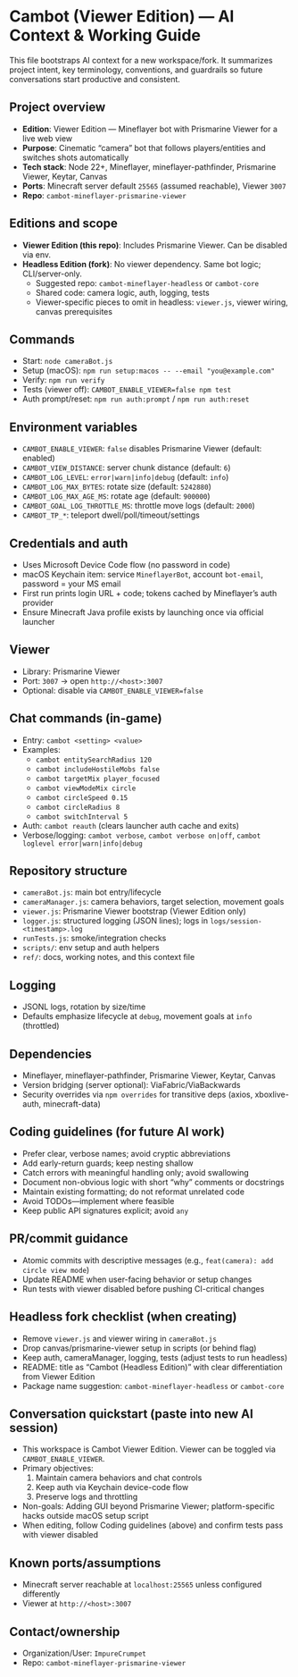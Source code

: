 # Cambot (Viewer Edition) — AI Context & Working Guide

This file bootstraps AI context for a new workspace/fork. It summarizes project intent, key terminology, conventions, and guardrails so future conversations start productive and consistent.

## Project overview
- **Edition**: Viewer Edition — Mineflayer bot with Prismarine Viewer for a live web view
- **Purpose**: Cinematic “camera” bot that follows players/entities and switches shots automatically
- **Tech stack**: Node 22+, Mineflayer, mineflayer-pathfinder, Prismarine Viewer, Keytar, Canvas
- **Ports**: Minecraft server default `25565` (assumed reachable), Viewer `3007`
- **Repo**: `cambot-mineflayer-prismarine-viewer`

## Editions and scope
- **Viewer Edition (this repo)**: Includes Prismarine Viewer. Can be disabled via env.
- **Headless Edition (fork)**: No viewer dependency. Same bot logic; CLI/server-only.
  - Suggested repo: `cambot-mineflayer-headless` or `cambot-core`
  - Shared code: camera logic, auth, logging, tests
  - Viewer-specific pieces to omit in headless: `viewer.js`, viewer wiring, canvas prerequisites

## Commands
- Start: `node cameraBot.js`
- Setup (macOS): `npm run setup:macos -- --email "you@example.com"`
- Verify: `npm run verify`
- Tests (viewer off): `CAMBOT_ENABLE_VIEWER=false npm test`
- Auth prompt/reset: `npm run auth:prompt` / `npm run auth:reset`

## Environment variables
- `CAMBOT_ENABLE_VIEWER`: `false` disables Prismarine Viewer (default: enabled)
- `CAMBOT_VIEW_DISTANCE`: server chunk distance (default: `6`)
- `CAMBOT_LOG_LEVEL`: `error|warn|info|debug` (default: `info`)
- `CAMBOT_LOG_MAX_BYTES`: rotate size (default: `5242880`)
- `CAMBOT_LOG_MAX_AGE_MS`: rotate age (default: `900000`)
- `CAMBOT_GOAL_LOG_THROTTLE_MS`: throttle move logs (default: `2000`)
- `CAMBOT_TP_*`: teleport dwell/poll/timeout/settings

## Credentials and auth
- Uses Microsoft Device Code flow (no password in code)
- macOS Keychain item: service `MineflayerBot`, account `bot-email`, password = your MS email
- First run prints login URL + code; tokens cached by Mineflayer’s auth provider
- Ensure Minecraft Java profile exists by launching once via official launcher

## Viewer
- Library: Prismarine Viewer
- Port: `3007` → open `http://<host>:3007`
- Optional: disable via `CAMBOT_ENABLE_VIEWER=false`

## Chat commands (in-game)
- Entry: `cambot <setting> <value>`
- Examples:
  - `cambot entitySearchRadius 120`
  - `cambot includeHostileMobs false`
  - `cambot targetMix player_focused`
  - `cambot viewModeMix circle`
  - `cambot circleSpeed 0.15`
  - `cambot circleRadius 8`
  - `cambot switchInterval 5`
- Auth: `cambot reauth` (clears launcher auth cache and exits)
- Verbose/logging: `cambot verbose`, `cambot verbose on|off`, `cambot loglevel error|warn|info|debug`

## Repository structure
- `cameraBot.js`: main bot entry/lifecycle
- `cameraManager.js`: camera behaviors, target selection, movement goals
- `viewer.js`: Prismarine Viewer bootstrap (Viewer Edition only)
- `logger.js`: structured logging (JSON lines); logs in `logs/session-<timestamp>.log`
- `runTests.js`: smoke/integration checks
- `scripts/`: env setup and auth helpers
- `ref/`: docs, working notes, and this context file

## Logging
- JSONL logs, rotation by size/time
- Defaults emphasize lifecycle at `debug`, movement goals at `info` (throttled)

## Dependencies
- Mineflayer, mineflayer-pathfinder, Prismarine Viewer, Keytar, Canvas
- Version bridging (server optional): ViaFabric/ViaBackwards
- Security overrides via `npm overrides` for transitive deps (axios, xboxlive-auth, minecraft-data)

## Coding guidelines (for future AI work)
- Prefer clear, verbose names; avoid cryptic abbreviations
- Add early-return guards; keep nesting shallow
- Catch errors with meaningful handling only; avoid swallowing
- Document non-obvious logic with short “why” comments or docstrings
- Maintain existing formatting; do not reformat unrelated code
- Avoid TODOs—implement where feasible
- Keep public API signatures explicit; avoid `any`

## PR/commit guidance
- Atomic commits with descriptive messages (e.g., `feat(camera): add circle view mode`)
- Update README when user-facing behavior or setup changes
- Run tests with viewer disabled before pushing CI-critical changes

## Headless fork checklist (when creating)
- Remove `viewer.js` and viewer wiring in `cameraBot.js`
- Drop canvas/prismarine-viewer setup in scripts (or behind flag)
- Keep auth, cameraManager, logging, tests (adjust tests to run headless)
- README: title as “Cambot (Headless Edition)” with clear differentiation from Viewer Edition
- Package name suggestion: `cambot-mineflayer-headless` or `cambot-core`

## Conversation quickstart (paste into new AI session)
- This workspace is Cambot Viewer Edition. Viewer can be toggled via `CAMBOT_ENABLE_VIEWER`.
- Primary objectives:
  1) Maintain camera behaviors and chat controls
  2) Keep auth via Keychain device-code flow
  3) Preserve logs and throttling
- Non-goals: Adding GUI beyond Prismarine Viewer; platform-specific hacks outside macOS setup script
- When editing, follow Coding guidelines (above) and confirm tests pass with viewer disabled

## Known ports/assumptions
- Minecraft server reachable at `localhost:25565` unless configured differently
- Viewer at `http://<host>:3007`

## Contact/ownership
- Organization/User: `ImpureCrumpet`
- Repo: `cambot-mineflayer-prismarine-viewer`
